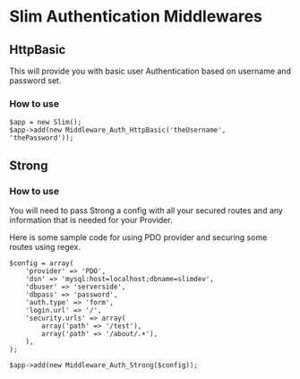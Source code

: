 # Slim Authentication Middlewares

## HttpBasic

This will provide you with basic user Authentication based on username and password set.

### How to use

	$app = new Slim();
	$app->add(new Middleware_Auth_HttpBasic('theUsername', 'thePassword'));


## Strong

### How to use

You will need to pass Strong a config with all your secured routes and any information that is needed
for your Provider.

Here is some sample code for using PDO provider and securing some routes using regex.

	$config = array(
	    'provider' => 'PDO',
	    'dsn' => 'mysql:host=localhost;dbname=slimdev',
	    'dbuser' => 'serverside',
	    'dbpass' => 'password',
	    'auth.type' => 'form',
	    'login.url' => '/',
	    'security.urls' => array(
	        array('path' => '/test'),
	        array('path' => '/about/.+'),
	    ),
	);

	$app->add(new Middleware_Auth_Strong($config));
